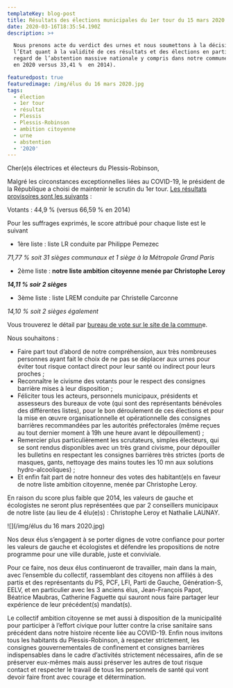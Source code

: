 ```yaml
---
templateKey: blog-post
title: Résultats des élections municipales du 1er tour du 15 mars 2020
date: 2020-03-16T18:35:54.190Z
description: >+

  Nous prenons acte du verdict des urnes et nous soumettons à la décision de
  l’Etat quant à la validité de ces résultats et des élections en particulier au
  regard de l’abstention massive nationale y compris dans notre commune (55,15 %
  en 2020 versus 33,41 %  en 2014).

featuredpost: true
featuredimage: /img/élus du 16 mars 2020.jpg
tags:
  - élection
  - 1er tour
  - résultat
  - Plessis
  - Plessis-Robinson
  - ambition citoyenne
  - urne
  - abstention
  - '2020'
---
```

Cher(e)s électrices et électeurs du Plessis-Robinson,

Malgré les circonstances exceptionnelles liées au COVID-19, le président de la République a choisi de maintenir le scrutin du 1er tour. [Les résultats provisoires sont les suivants](https://elections.interieur.gouv.fr/municipales-2020/092/092060.html) :

Votants :  44,9 % (versus 66,59 % en 2014)

Pour les suffrages exprimés, le score attribué pour chaque liste est le suivant 

*  1ère liste : liste LR conduite par Philippe Pemezec  

  *71,77 % soit 31 sièges communaux et 1 siège à la Métropole Grand Paris*
*  2ème liste : **notre liste ambition citoyenne menée par Christophe Leroy** 

  ***14,11 % soir 2 sièges***
*  3ème liste : liste LREM conduite par Christelle Carconne 

  *14,10 % soit 2 sièges également*

Vous trouverez le détail par [bureau de vote sur le site de la commun](http://www.plessis-robinson.com/actualites/detail/article/elections-municipales-les-resultats-provisoires.html)e.

Nous souhaitons : 

* Faire part tout d’abord de notre compréhension, aux très nombreuses personnes ayant fait le choix de ne pas se déplacer aux urnes pour éviter tout risque contact direct pour leur santé ou indirect pour leurs proches ;
* Reconnaître le civisme des votants pour le respect des consignes barrière mises à leur disposition ;
* Féliciter tous les acteurs, personnels municipaux, présidents et assesseurs des bureaux de vote (qui sont des représentants bénévoles des différentes listes), pour le bon déroulement de ces élections et pour la mise en œuvre organisationnelle et opérationnelle des consignes barrières recommandées par les autorités préfectorales (même reçues au tout dernier moment à 19h une heure avant le dépouillement) ;
* Remercier plus particulièrement les scrutateurs, simples électeurs, qui se sont rendus disponibles avec un très grand civisme, pour dépouiller les bulletins en respectant les consignes barrières très strictes (ports de masques, gants, nettoyage des mains toutes les 10 mn aux solutions hydro-alcooliques) ;
* Et enfin fait part de notre honneur des votes des habitant(e)s en faveur de notre liste ambition citoyenne, menée par Christophe Leroy.

En raison du score plus faible que 2014, les valeurs de gauche et écologistes ne seront plus représentées que par 2 conseillers municipaux de notre liste (au lieu de 4 élu(e)s) : Christophe Leroy et Nathalie LAUNAY. 

![](/img/élus du 16 mars 2020.jpg)

Nos deux élus s’engagent à se porter dignes de votre confiance pour porter les valeurs de gauche et écologistes et défendre les propositions de notre programme pour une ville durable, juste et conviviale. 

Pour ce faire, nos deux élus continueront de travailler, main dans la main, avec l’ensemble du collectif, rassemblant des citoyens non affiliés à des partis et des représentants du PS, PCF, LFI, Parti de Gauche, Génération-S, EELV, et en particulier  avec les 3 anciens élus, Jean-François Papot, Béatrice Maubras, Catherine Faguette qui sauront nous faire partager leur expérience de leur précédent(s) mandat(s).

Le collectif ambition citoyenne se met aussi à disposition de la municipalité pour participer à l’effort civique pour lutter contre la crise sanitaire sans précédent dans notre histoire récente liée au COVID-19. Enfin nous invitons tous les habitants du Plessis-Robinson, à respecter strictement, les consignes gouvernementales de confinement et consignes barrières indispensables dans le cadre d’activités strictement nécessaires, afin de se préserver eux-mêmes mais aussi préserver les autres de tout risque contact et respecter le travail de tous les personnels de santé qui vont devoir faire front avec courage et détermination.
